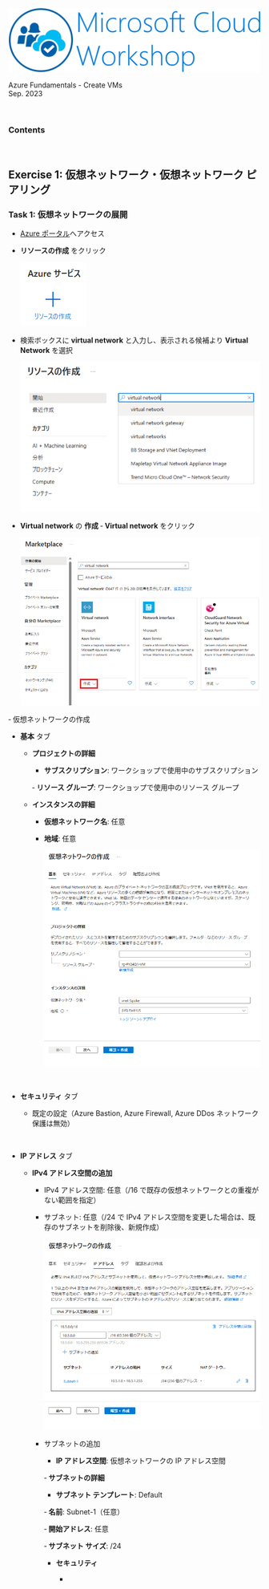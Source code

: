 ![Microsoft Cloud Workshop](images/ms-cloud-workshop.png)

Azure Fundamentals - Create VMs  
Sep. 2023

<br />

### Contents

<br />

## Exercise 1: 仮想ネットワーク・仮想ネットワーク ピアリング

### Task 1: 仮想ネットワークの展開

- [Azure ポータル](#https://portal.azure.com)へアクセス

- **リソースの作成** をクリック

  <img src="images/add-resources.png" />

- 検索ボックスに **virtual network** と入力し、表示される候補より **Virtual Network** を選択

  <img src="images/create-vnet-01.png" />

- **Virtual network** の **作成** ‐ **Virtual network** をクリック

  <img src="images/create-vnet-02.png" />

‐ 仮想ネットワークの作成

  - **基本** タブ

    - **プロジェクトの詳細**

      - **サブスクリプション**: ワークショップで使用中のサブスクリプション

      ‐ **リソース グループ**: ワークショップで使用中のリソース グループ
    
    - **インスタンスの詳細**

      - **仮想ネットワーク名**: 任意
      
      - **地域**: 任意

        <img src="images/create-vnet-03.png" />

<br />

  - **セキュリティ** タブ

    - 既定の設定（Azure Bastion, Azure Firewall, Azure DDos ネットワーク保護は無効）

<br />

  - **IP アドレス** タブ

    - **IPv4 アドレス空間の追加**

      - IPv4 アドレス空間: 任意（/16 で既存の仮想ネットワークとの重複がない範囲を指定）
      
      - サブネット: 任意（/24 で IPv4 アドレス空間を変更した場合は、既存のサブネットを削除後、新規作成）

        <img src="images/create-vnet-04.png" />

        <br />

      - サブネットの追加

        - **IP アドレス空間**: 仮想ネットワークの IP アドレス空間

        ‐ **サブネットの詳細**

          - **サブネット テンプレート**: Default

          ‐ **名前**: Subnet-1（任意）

          ‐ **開始アドレス**: 任意

          ‐ **サブネット サイズ**: /24
        
        - **セキュリティ**

          - 